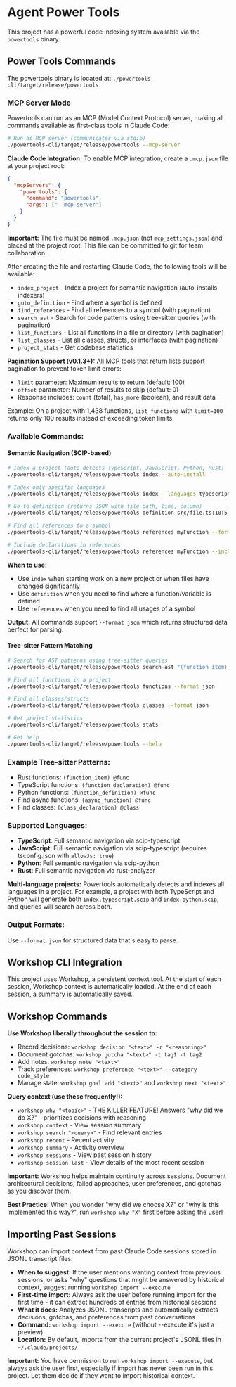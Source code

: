 # Agent Power Tools

This project has a powerful code indexing system available via the `powertools` binary.

## Power Tools Commands

The powertools binary is located at: `./powertools-cli/target/release/powertools`

### MCP Server Mode

Powertools can run as an MCP (Model Context Protocol) server, making all commands available as first-class tools in Claude Code:

```bash
# Run as MCP server (communicates via stdio)
./powertools-cli/target/release/powertools --mcp-server
```

**Claude Code Integration:**
To enable MCP integration, create a `.mcp.json` file at your project root:

```json
{
  "mcpServers": {
    "powertools": {
      "command": "powertools",
      "args": ["--mcp-server"]
    }
  }
}
```

**Important:** The file must be named `.mcp.json` (not `mcp_settings.json`) and placed at the project root. This file can be committed to git for team collaboration.

After creating the file and restarting Claude Code, the following tools will be available:
- `index_project` - Index a project for semantic navigation (auto-installs indexers)
- `goto_definition` - Find where a symbol is defined
- `find_references` - Find all references to a symbol (with pagination)
- `search_ast` - Search for code patterns using tree-sitter queries (with pagination)
- `list_functions` - List all functions in a file or directory (with pagination)
- `list_classes` - List all classes, structs, or interfaces (with pagination)
- `project_stats` - Get codebase statistics

**Pagination Support (v0.1.3+):**
All MCP tools that return lists support pagination to prevent token limit errors:
- `limit` parameter: Maximum results to return (default: 100)
- `offset` parameter: Number of results to skip (default: 0)
- Response includes: `count` (total), `has_more` (boolean), and result data

Example: On a project with 1,438 functions, `list_functions` with `limit=100` returns only 100 results instead of exceeding token limits.

### Available Commands:

#### Semantic Navigation (SCIP-based)
```bash
# Index a project (auto-detects TypeScript, JavaScript, Python, Rust)
./powertools-cli/target/release/powertools index --auto-install

# Index only specific languages
./powertools-cli/target/release/powertools index --languages typescript python

# Go to definition (returns JSON with file path, line, column)
./powertools-cli/target/release/powertools definition src/file.ts:10:5 --format json -p /path/to/project

# Find all references to a symbol
./powertools-cli/target/release/powertools references myFunction --format json -p /path/to/project

# Include declarations in references
./powertools-cli/target/release/powertools references myFunction --include-declarations --format json
```

**When to use:**
- Use `index` when starting work on a new project or when files have changed significantly
- Use `definition` when you need to find where a function/variable is defined
- Use `references` when you need to find all usages of a symbol

**Output:** All commands support `--format json` which returns structured data perfect for parsing.

#### Tree-sitter Pattern Matching
```bash
# Search for AST patterns using tree-sitter queries
./powertools-cli/target/release/powertools search-ast "(function_item) @func" -p src/

# Find all functions in a project
./powertools-cli/target/release/powertools functions --format json

# Find all classes/structs
./powertools-cli/target/release/powertools classes --format json

# Get project statistics
./powertools-cli/target/release/powertools stats

# Get help
./powertools-cli/target/release/powertools --help
```

### Example Tree-sitter Patterns:
- Rust functions: `(function_item) @func`
- TypeScript functions: `(function_declaration) @func`
- Python functions: `(function_definition) @func`
- Find async functions: `(async_function) @func`
- Find classes: `(class_declaration) @class`

### Supported Languages:
- **TypeScript**: Full semantic navigation via scip-typescript
- **JavaScript**: Full semantic navigation via scip-typescript (requires tsconfig.json with `allowJs: true`)
- **Python**: Full semantic navigation via scip-python
- **Rust**: Full semantic navigation via rust-analyzer

**Multi-language projects:** Powertools automatically detects and indexes all languages in a project. For example, a project with both TypeScript and Python will generate both `index.typescript.scip` and `index.python.scip`, and queries will search across both.

### Output Formats:
Use `--format json` for structured data that's easy to parse.

## Workshop CLI Integration

This project uses Workshop, a persistent context tool. At the start of each session, Workshop context is automatically loaded. At the end of each session, a summary is automatically saved.

## Workshop Commands

**Use Workshop liberally throughout the session to:**
- Record decisions: `workshop decision "<text>" -r "<reasoning>"`
- Document gotchas: `workshop gotcha "<text>" -t tag1 -t tag2`
- Add notes: `workshop note "<text>"`
- Track preferences: `workshop preference "<text>" --category code_style`
- Manage state: `workshop goal add "<text>"` and `workshop next "<text>"`

**Query context (use these frequently!):**
- `workshop why "<topic>"` - THE KILLER FEATURE! Answers "why did we do X?" - prioritizes decisions with reasoning
- `workshop context` - View session summary
- `workshop search "<query>"` - Find relevant entries
- `workshop recent` - Recent activity
- `workshop summary` - Activity overview
- `workshop sessions` - View past session history
- `workshop session last` - View details of the most recent session

**Important:** Workshop helps maintain continuity across sessions. Document architectural decisions, failed approaches, user preferences, and gotchas as you discover them.

**Best Practice:** When you wonder "why did we choose X?" or "why is this implemented this way?", run `workshop why "X"` first before asking the user!

## Importing Past Sessions

Workshop can import context from past Claude Code sessions stored in JSONL transcript files:

- **When to suggest:** If the user mentions wanting context from previous sessions, or asks "why" questions that might be answered by historical context, suggest running `workshop import --execute`
- **First-time import:** Always ask the user before running import for the first time - it can extract hundreds of entries from historical sessions
- **What it does:** Analyzes JSONL transcripts and automatically extracts decisions, gotchas, and preferences from past conversations
- **Command:** `workshop import --execute` (without --execute it's just a preview)
- **Location:** By default, imports from the current project's JSONL files in `~/.claude/projects/`

**Important:** You have permission to run `workshop import --execute`, but always ask the user first, especially if import has never been run in this project. Let them decide if they want to import historical context.
